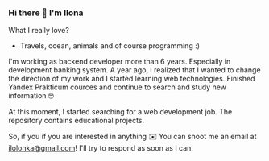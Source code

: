 ### Hi there 👋 I'm Ilona

What I really love?
- Travels, ocean, animals and of course programming :)

I'm working as backend developer more than 6 years. Especially in development banking system.
A year ago, I realized that I wanted to change the direction of my work and I started learning web technologies.
Finished Yandex Prakticum cources and continue to search and study new information 🤓

At this moment, I started searching for a web development job. The repository contains educational projects. 

So, if you if you are interested in anything
✉️  You can shoot me an email at ilolonka@gmail.com! I'll try to respond as soon as I can.

<!--
**ilonkasad/ilonkasad** is a ✨ _special_ ✨ repository because its `README.md` (this file) appears on your GitHub profile.

Here are some ideas to get you started:

- 🔭 I’m currently working on ...
- 🌱 I’m currently learning ...
- 👯 I’m looking to collaborate on ...
- 🤔 I’m looking for help with ...
- 💬 Ask me about ...
- 📫 How to reach me: ...
- 😄 Pronouns: ...
- ⚡ Fun fact: ...
-->
